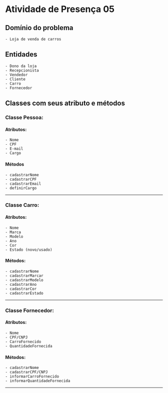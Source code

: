 # Atividade de Presença 05

## Domínio do problema
    - Loja de venda de carros
## Entidades
    - Dono da loja
    - Recepcionista
    - Vendedor
    - Cliente
    - Carro
    - Fornecedor

## Classes com seus atributo e métodos

### Classe Pessoa:
#### Atributos:
    - Nome
    - CPF
    - E-mail
    - Cargo
#### Métodos
    - cadastrarNome
    - cadastrarCPF
    - cadastrarEmail
    - definirCargo
---
### Classe Carro:
#### Atributos:
    - Nome
    - Marca
    - Modelo
    - Ano
    - Cor
    - Estado (novo/usado)
#### Métodos:
    - cadastrarNome
    - cadastrarMarcar
    - cadastrarModelo
    - cadastrarAno
    - cadastrarCor
    - cadastrarEstado
---
### Classe Fornecedor:
#### Atributos:
    - Nome
    - CPF/CNPJ
    - CarroFornecido
    - QuantidadeFornecida
#### Métodos:
    - cadastrarNome
    - cadastrarCPF/CNPJ
    - informarCarroFornecido
    - informarQuantidadeFornecida
---
